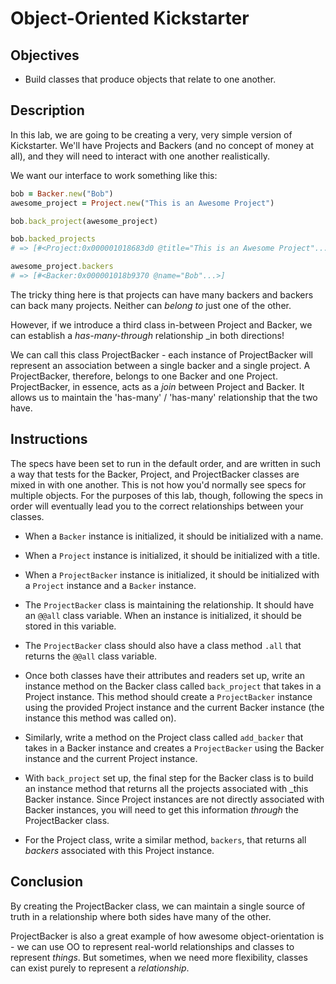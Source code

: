 # Object-Oriented Kickstarter

## Objectives

- Build classes that produce objects that relate to one another.

## Description

In this lab, we are going to be creating a very, very simple version of
Kickstarter. We'll have Projects and Backers (and no concept of money at all),
and they will need to interact with one another realistically.

We want our interface to work something like this:

```ruby
bob = Backer.new("Bob")
awesome_project = Project.new("This is an Awesome Project")

bob.back_project(awesome_project)

bob.backed_projects
# => [#<Project:0x000001018683d0 @title="This is an Awesome Project"...>]

awesome_project.backers
# => [#<Backer:0x000001018b9370 @name="Bob"...>]
```

The tricky thing here is that projects can have many backers and backers can
back many projects. Neither can _belong to_ just one of the other.

However, if we introduce a third class in-between Project and Backer, we can
establish a _has-many-through_ relationship _in both directions!

We can call this class ProjectBacker - each instance of ProjectBacker will
represent an association between a single backer and a single project. A
ProjectBacker, therefore, belongs to one Backer and one Project. ProjectBacker,
in essence, acts as a _join_ between Project and Backer. It allows us to
maintain the 'has-many' / 'has-many' relationship that the two have.

## Instructions

The specs have been set to run in the default order, and are written in such a way
that tests for the Backer, Project, and ProjectBacker classes are mixed in with
one another. This is not how you'd normally see specs for multiple objects. For
the purposes of this lab, though, following the specs in order will eventually
lead you to the correct relationships between your classes.

- When a `Backer` instance is initialized, it should be initialized with a name.

- When a `Project` instance is initialized, it should be initialized with a title.

- When a `ProjectBacker` instance is initialized, it should be initialized with a `Project` instance and a
`Backer` instance.

- The `ProjectBacker` class is maintaining the relationship. It should have an `@@all` class
variable. When an instance is initialized, it should be
stored in this variable.

- The `ProjectBacker` class should also have a class
method `.all` that returns the `@@all` class variable.

- Once both classes have their attributes and readers set up, write an instance
  method on the Backer class called `back_project` that takes in a Project
  instance. This method should create a `ProjectBacker` instance using the
  provided Project instance and the current Backer instance (the instance this method was called on).

- Similarly, write a method on the Project class called `add_backer` that takes
  in a Backer instance and creates a `ProjectBacker` using the Backer instance
  and the current Project instance.

- With `back_project` set up, the final step for the Backer class is to build an
  instance method that returns all the projects associated with _this Backer
  instance. Since Project instances are not directly associated with Backer instances, you will need to get
  this information _through_ the ProjectBacker class.

- For the Project class, write a similar method, `backers`, that returns all
  _backers_ associated with this Project instance.

## Conclusion

By creating the ProjectBacker class, we can maintain a single source of truth in
a relationship where both sides have many of the other.

ProjectBacker is also a great example of how awesome object-orientation is - we
can use OO to represent real-world relationships and
classes to represent _things_. But sometimes, when we need
more flexibility, classes can exist purely to represent a
_relationship_.


